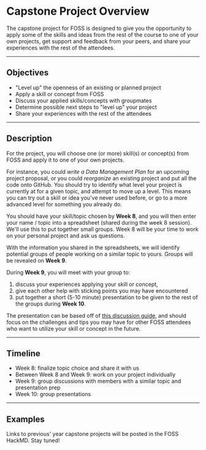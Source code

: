 # Capstone Project Overview

The capstone project for FOSS is designed to give you the opportunity to
apply some of the skills and ideas from the rest of the course to one of
your own projects, get support and feedback from your peers, and share
your experiences with the rest of the attendees.

---

## Objectives

-   "Level up" the openness of an existing or planned project
-   Apply a skill or concept from FOSS
-   Discuss your applied skills/concepts with groupmates
-   Determine possible next steps to "level up" your project
-   Share your experiences with the rest of the attendees

---

## Description

For the project, you will choose one (or more) skill(s) or concept(s) from FOSS and apply it to one of your own projects. 

For instance, you could *write a Data Management Plan* for an upcoming project
proposal, or you could *reorganize* an existing project and put all the
code onto GitHub. You should try to identify what level your project
is currently at for a given topic, and attempt to move up a level. This
means you can try out a skill or idea you've never used before, or go
to a more advanced level for something you already do.

You should have your skill/topic chosen by **Week 8**, and you will then
enter your name / topic into a spreadsheet (shared during the week 8 session). We'll use this to
put together small groups. Week 8 will be your time to work on your personal project and ask us questions.

With the information you shared in the spreadsheets, we will identify potential groups of people working on a similar topic to yours. Groups will be revealed on **Week 9**.

During **Week 9**, you will meet with your group to:

1. discuss your experiences applying your skill or concept, 
2. give each other help with sticking points you may have encountered
3. put together a short (5-10 minute) presentation to be given to the rest of the groups during
**Week 10**. 

The presentation can be based off of [this discussion
guide](), and should focus on the challenges and tips you may have for
other FOSS attendees who want to utilize your skill or concept in the
future.

---

## Timeline

-   Week 8: finalize topic choice and share it with us
-   Between Week 8 and Week 9: work on your project individually
-   Week 9: group discussions with members with a similar topic and presentation prep
-   Week 10: group presentations

---

## Examples

Links to previous' year capstone projects will be posted in the FOSS HackMD. Stay tuned!